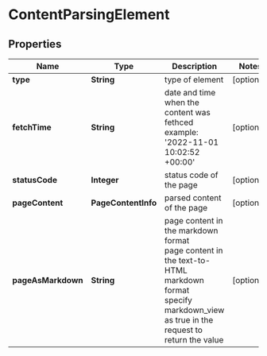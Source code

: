 # ContentParsingElement


## Properties

| Name | Type | Description | Notes |
|------------ | ------------- | ------------- | -------------|
**type** | **String** | type of element |[optional]|
**fetchTime** | **String** | date and time when the content was fethced<br>example:<br>'2022-11-01 10:02:52 +00:00' |[optional]|
**statusCode** | **Integer** | status code of the page |[optional]|
**pageContent** | **PageContentInfo** | parsed content of the page |[optional]|
**pageAsMarkdown** | **String** | page content in the markdown format<br>page content in the text-to-HTML markdown format<br>specify markdown_view as true in the request to return the value |[optional]|